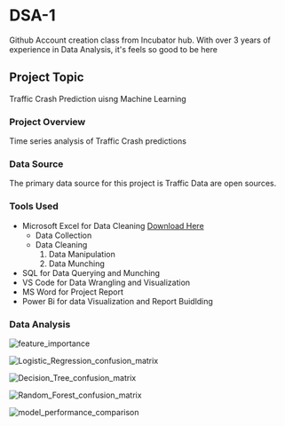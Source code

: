 # DSA-1
Github Account creation class from Incubator hub. With over 3 years of experience in Data Analysis, it's feels so good to be here

## Project Topic
Traffic Crash Prediction uisng Machine Learning 

### Project Overview
Time series analysis of Traffic Crash predictions

### Data Source
The primary data source for this project is Traffic Data are open sources.

### Tools Used
- Microsoft Excel for Data Cleaning [Download Here](https://www.microsoft.com)
    - Data Collection
    - Data Cleaning
      1. Data Manipulation
      2. Data Munching
- SQL for Data Querying and Munching
- VS Code for Data Wrangling and Visualization
- MS Word for Project Report
- Power Bi for data Visualization and Report Buidlding

### Data Analysis

![feature_importance](https://github.com/user-attachments/assets/bb0035fa-db12-4f1a-a07b-8f1a8ac7e7ee)

![Logistic_Regression_confusion_matrix](https://github.com/user-attachments/assets/c8feb94a-c543-4081-a63c-6ab7a0acc4be)

![Decision_Tree_confusion_matrix](https://github.com/user-attachments/assets/2917d770-09a6-4aed-85f6-eb4c0226c86c)

![Random_Forest_confusion_matrix](https://github.com/user-attachments/assets/79e5fdda-6d7e-4825-97f4-76c9a809fde0)


![model_performance_comparison](https://github.com/user-attachments/assets/73ab2fbb-2253-46a6-9187-e7ddee8e0715)

